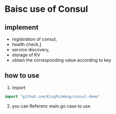 # Baisc use of Consul

## implement
- registration of consul,
- health check,]
- service discovery,
- storage of KV
- obtain the corresponding value according to key

## how to use
1. import 
```go
import "github.com/KingPuiWong/consul-demo"
```
2. you can Referenc main.go case  to use